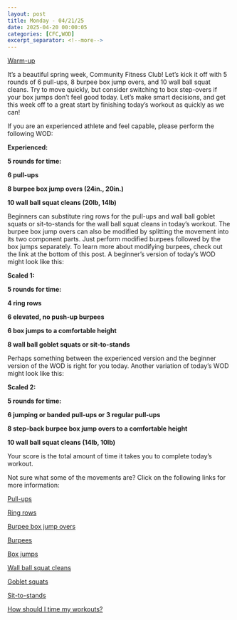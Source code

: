 ```yaml
---
layout: post
title: Monday - 04/21/25
date: 2025-04-20 00:00:05
categories: [CFC,WOD]
excerpt_separator: <!--more-->
---
```

[Warm-up](https://communityfitnessclub.wixsite.com/website/post/basic-full-body-warm-up)

It’s a beautiful spring week, Community Fitness Club! Let’s kick it off with 5 rounds of 6 pull-ups, 8 burpee box jump overs, and 10 wall ball squat cleans. Try to move quickly, but consider switching to box step-overs if your box jumps don’t feel good today. Let’s make smart decisions, and get this week off to a great start by finishing today’s workout as quickly as we can!

If you are an experienced athlete and feel capable, please perform the following WOD:

**Experienced:**

**5 rounds for time:**

**6 pull-ups**

**8 burpee box jump overs (24in., 20in.)**

**10 wall ball squat cleans (20lb, 14lb)**
<!--more-->

Beginners can substitute ring rows for the pull-ups and wall ball goblet squats or sit-to-stands for the wall ball squat cleans in today’s workout. The burpee box jump overs can also be modified by splitting the movement into its two component parts. Just perform modified burpees followed by the box jumps separately. To learn more about modifying burpees, check out the link at the bottom of this post. A beginner’s version of today’s WOD might look like this:

**Scaled 1:**

**5 rounds for time:**

**4 ring rows**

**6 elevated, no push-up burpees**

**6 box jumps to a comfortable height**

**8 wall ball goblet squats or sit-to-stands**

Perhaps something between the experienced version and the beginner version of the WOD is right for you today. Another variation of today’s WOD might look like this:

**Scaled 2:**

**5 rounds for time:**

**6 jumping or banded pull-ups or 3 regular pull-ups**

**8 step-back burpee box jump overs to a comfortable height**

**10 wall ball squat cleans (14lb, 10lb)**

Your score is the total amount of time it takes you to complete today’s workout. 

Not sure what some of the movements are? Click on the following links for more information:

[Pull-ups](https://communityfitnessclub.wixsite.com/website/post/pull-ups) 

[Ring rows](https://communityfitnessclub.wixsite.com/website/post/ring-rows)

[Burpee box jump overs](https://www.youtube.com/watch?v=GLktGkmcvWE)

[Burpees](https://communityfitnessclub.wixsite.com/website/post/burpees)

[Box jumps](https://communityfitnessclub.wixsite.com/website/post/box-jumps)

[Wall ball squat cleans](https://communityfitnessclub.wixsite.com/website/post/wall-ball-squat-cleans)

[Goblet squats](https://communityfitnessclub.wixsite.com/website/post/goblet-squats)

[Sit-to-stands](https://www.youtube.com/watch?v=vNq9vtEXksc)

[How should I time my workouts?](https://communityfitnessclub.wixsite.com/website/post/how-should-i-time-my-workouts)
